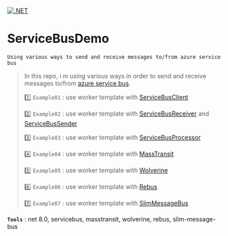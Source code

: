 [![.NET](https://github.com/aimenux/ServiceBusDemo/actions/workflows/ci.yml/badge.svg?branch=main)](https://github.com/aimenux/ServiceBusDemo/actions/workflows/ci.yml)

# ServiceBusDemo
```
Using various ways to send and receive messages to/from azure service bus
```

> In this repo, i m using various ways in order to send and receive messages to/from [azure service bus](https://learn.microsoft.com/en-us/azure/service-bus-messaging/service-bus-messaging-overview).
>
> :one: `Example01` : use worker template with [ServiceBusClient](https://learn.microsoft.com/en-us/dotnet/api/azure.messaging.servicebus.servicebusclient)
>
> :two: `Example02` : use worker template with [ServiceBusReceiver](https://learn.microsoft.com/en-us/dotnet/api/azure.messaging.servicebus.servicebusreceiver) and [ServiceBusSender](https://learn.microsoft.com/en-us/dotnet/api/azure.messaging.servicebus.servicebussender)
>
> :three: `Example03` : use worker template with [ServiceBusProcessor](https://learn.microsoft.com/en-us/dotnet/api/azure.messaging.servicebus.servicebusprocessor)
>
> :four: `Example04` : use worker template with [MassTransit](https://masstransit-project.com)
>
> :five: `Example05` : use worker template with [Wolverine](https://wolverinefx.net)
>
> :six: `Example06` : use worker template with [Rebus](https://github.com/rebus-org/Rebus)
>
> :seven: `Example07` : use worker template with [SlimMessageBus](https://github.com/zarusz/SlimMessageBus)
> 

**`Tools`** : net 8.0, servicebus, masstransit, wolverine, rebus, slim-message-bus
